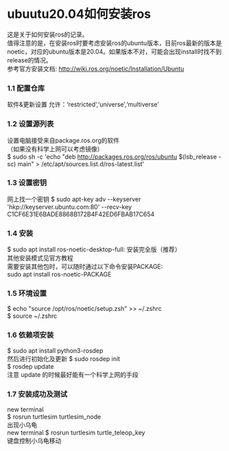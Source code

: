 # ubuutu20.04如何安装ros
这是关于如何安装ros的记录。   
值得注意的是，在安装ros时要考虑安装ros的ubuntu版本，目前ros最新的版本是noetic，对应的ubuntu版本是20.04。如果版本不对，可能会出现install时找不到release的情况。   
参考官方安装文档: http://wiki.ros.org/noetic/Installation/Ubuntu   
### 1.1 配置仓库
软件&更新设置 允许：‘restricted’,‘universe’,‘multiverse’
### 1.2 设置源列表
设置电脑接受来自package.ros.org的软件   
（如果没有科学上网可以考虑镜像）   
$ sudo sh -c 'echo "deb http://packages.ros.org/ros/ubuntu $(lsb_release -sc) main" > /etc/apt/sources.list.d/ros-latest.list'   
### 1.3 设置密钥
网上找一个密钥
$ sudo apt-key adv --keyserver 'hkp://keyserver.ubuntu.com:80' --recv-key C1CF6E31E6BADE8868B172B4F42ED6FBAB17C654
### 1.4 安装
$ sudo apt install ros-noetic-desktop-full: 安装完全版（推荐）   
其他安装模式见官方教程   
需要安装其他包时，可以随时通过以下命令安装PACKAGE:   
sudo apt install ros-noetic-PACKAGE
### 1.5 环境设置
$ echo "source /opt/ros/noetic/setup.zsh" >> ~/.zshrc   
$ source ~/.zshrc
### 1.6 依赖项安装
$ sudo apt install python3-rosdep   
然后进行初始化及更新
$ sudo rosdep init   
$ rosdep update   
注意 update 的时候最好能有一个科学上网的手段
### 1.7 安装成功及测试
new terminal   
$ rosrun turtlesim turtlesim_node   
出现小乌龟   
new terminal
$ rosrun turtlesim turtle_teleop_key   
键盘控制小乌龟移动
